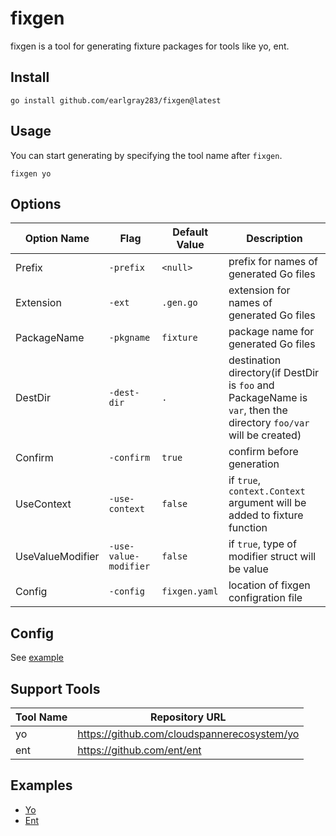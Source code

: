 # fixgen

fixgen is a tool for generating fixture packages for tools like yo, ent.

## Install

```shell
go install github.com/earlgray283/fixgen@latest
```

## Usage

You can start generating by specifying the tool name after `fixgen`.

```shell
fixgen yo
```

## Options

| Option Name      | Flag                  | Default Value | Description                                                                                                       |
| ---------------- | --------------------- | ------------- | ----------------------------------------------------------------------------------------------------------------- |
| Prefix           | `-prefix`             | `<null>`      | prefix for names of generated Go files                                                                            |
| Extension        | `-ext`                | `.gen.go`     | extension for names of generated Go files                                                                         |
| PackageName      | `-pkgname`            | `fixture`     | package name for generated Go files                                                                               |
| DestDir          | `-dest-dir`           | `.`           | destination directory(if DestDir is `foo` and PackageName is `var`, then the directory `foo/var` will be created) |
| Confirm          | `-confirm`            | `true`        | confirm before generation                                                                                         |
| UseContext       | `-use-context`        | `false`       | if `true`, `context.Context` argument will be added to fixture function                                           |
| UseValueModifier | `-use-value-modifier` | `false`       | if `true`, type of modifier struct will be value                                                                  |
| Config           | `-config`             | `fixgen.yaml` | location of fixgen configration file                                                                              |

## Config

See [example](https://github.com/earlgray283/fixgen/tree/main/.examples/fixgen.yaml)

## Support Tools

| Tool Name | Repository URL                                |
| --------- | --------------------------------------------- |
| yo        | <https://github.com/cloudspannerecosystem/yo> |
| ent       | <https://github.com/ent/ent>                  |

## Examples

- [Yo](https://github.com/earlgray283/fixgen/tree/main/.examples/yo)
- [Ent](https://github.com/earlgray283/fixgen/tree/main/.examples/ent)
